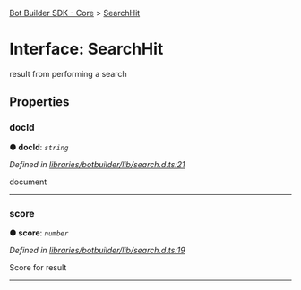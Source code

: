 [Bot Builder SDK - Core](../README.md) > [SearchHit](../interfaces/botbuilder.searchhit.md)



# Interface: SearchHit


result from performing a search


## Properties
<a id="docid"></a>

###  docId

**●  docId**:  *`string`* 

*Defined in [libraries/botbuilder/lib/search.d.ts:21](https://github.com/Microsoft/botbuilder-js/blob/a28edbb/libraries/botbuilder/lib/search.d.ts#L21)*



document




___

<a id="score"></a>

###  score

**●  score**:  *`number`* 

*Defined in [libraries/botbuilder/lib/search.d.ts:19](https://github.com/Microsoft/botbuilder-js/blob/a28edbb/libraries/botbuilder/lib/search.d.ts#L19)*



Score for result




___


